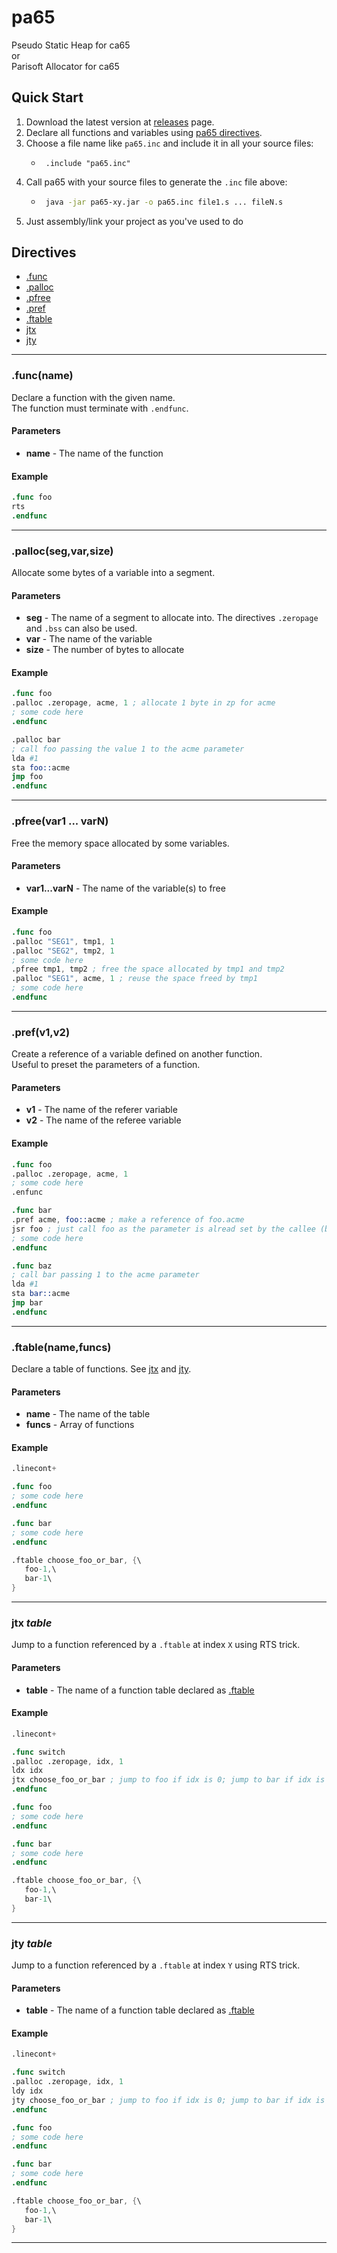 # pa65
Pseudo Static Heap for ca65<br>
or<br>
Parisoft Allocator for ca65<br>

## Quick Start
1. Download the latest version at [releases](https://github.com/Parisoft/pa65/releases) page.
1. Declare all functions and variables using [pa65 directives](#directives).
1. Choose a file name like `pa65.inc` and include it in all your source files:
   - ```assembly
      .include "pa65.inc"
      ```
1. Call pa65 with your source files to generate the `.inc` file above:
   - ```bash
      java -jar pa65-xy.jar -o pa65.inc file1.s ... fileN.s
      ```
1. Just assembly/link your project as you've used to do

## Directives
* [.func](#funcname)
* [.palloc](#pallocsegvarsize)
* [.pfree](#pfreevar1--varn)
* [.pref](#prefv1v2)
* [.ftable](#ftablenamefuncs)
* [jtx](#jtx-table)
* [jty](#jty-table)
___
### .func(name)
Declare a function with the given name.<br>
The function must terminate with `.endfunc`.
#### Parameters
* **name** - The name of the function
#### Example
```s
.func foo
rts
.endfunc
```
___
### .palloc(seg,var,size)
Allocate some bytes of a variable into a segment.
#### Parameters
* **seg** - The name of a segment to allocate into. The directives `.zeropage` and `.bss` can also be used. 
* **var** - The name of the variable
* **size** - The number of bytes to allocate
#### Example
```s
.func foo
.palloc .zeropage, acme, 1 ; allocate 1 byte in zp for acme
; some code here
.endfunc

.palloc bar
; call foo passing the value 1 to the acme parameter
lda #1
sta foo::acme
jmp foo
.endfunc
```
___
### .pfree(var1 ... varN)
Free the memory space allocated by some variables.
#### Parameters
* **var1...varN** - The name of the variable(s) to free
#### Example
```s
.func foo
.palloc "SEG1", tmp1, 1
.palloc "SEG2", tmp2, 1
; some code here
.pfree tmp1, tmp2 ; free the space allocated by tmp1 and tmp2
.palloc "SEG1", acme, 1 ; reuse the space freed by tmp1
; some code here
.endfunc
```
___
### .pref(v1,v2)
Create a reference of a variable defined on another function.<br>
Useful to preset the parameters of a function.
#### Parameters
* **v1** - The name of the referer variable
* **v2** - The name of the referee variable
#### Example
```s
.func foo
.palloc .zeropage, acme, 1
; some code here
.enfunc

.func bar
.pref acme, foo::acme ; make a reference of foo.acme
jsr foo ; just call foo as the parameter is alread set by the callee (baz)
; some code here
.endfunc

.func baz
; call bar passing 1 to the acme parameter
lda #1
sta bar::acme
jmp bar
.endfunc
```
___
### .ftable(name,funcs)
Declare a table of functions. See [jtx](#jtx-table) and [jty](#jty-table).
#### Parameters
* **name** - The name of the table
* **funcs** - Array of functions
#### Example
```s
.linecont+

.func foo
; some code here
.endfunc

.func bar
; some code here
.endfunc

.ftable choose_foo_or_bar, {\
   foo-1,\
   bar-1\
}
```
___
### jtx _table_
Jump to a function referenced by a `.ftable` at index `X` using RTS trick.
#### Parameters
* **table** - The name of a function table declared as [.ftable](#ftablenamefuncs)
#### Example
```s
.linecont+

.func switch
.palloc .zeropage, idx, 1
ldx idx
jtx choose_foo_or_bar ; jump to foo if idx is 0; jump to bar if idx is 1
.endfunc

.func foo
; some code here
.endfunc

.func bar
; some code here
.endfunc

.ftable choose_foo_or_bar, {\
   foo-1,\
   bar-1\
}
```
___
### jty _table_
Jump to a function referenced by a `.ftable` at index `Y` using RTS trick.
#### Parameters
* **table** - The name of a function table declared as [.ftable](#ftablenamefuncs)
#### Example
```s
.linecont+

.func switch
.palloc .zeropage, idx, 1
ldy idx
jty choose_foo_or_bar ; jump to foo if idx is 0; jump to bar if idx is 1
.endfunc

.func foo
; some code here
.endfunc

.func bar
; some code here
.endfunc

.ftable choose_foo_or_bar, {\
   foo-1,\
   bar-1\
}
```
___
